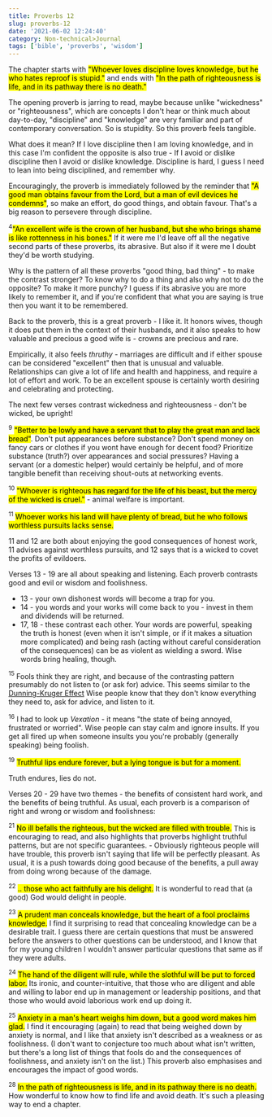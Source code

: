 ```yaml
---
title: Proverbs 12
slug: proverbs-12
date: '2021-06-02 12:24:40'
category: Non-technical>Journal
tags: ['bible', 'proverbs', 'wisdom']
---
```


The chapter starts with <mark>"Whoever loves discipline loves knowledge, but he
who hates reproof is stupid."</mark> and ends with <mark>"In the path of
righteousness is life, and in its pathway there is no death."</mark>

The opening proverb is jarring to read, maybe because unlike "wickedness" or "righteousness",
which are concepts I don't hear or think much about day-to-day, "discipline" and
"knowledge" are very familiar and part of contemporary conversation. So is
stupidity. So this proverb feels tangible.

What does it mean? If I love discipline then I am loving knowledge, and in this
case I'm confident the opposite is also true - If I avoid or dislike discipline
then I avoid or dislike knowledge. Discipline is hard, I guess I need to lean
into being disciplined, and remember why.

Encouragingly, the proverb is immediately followed by the reminder that <mark>"A good
man obtains favour from the Lord, but a man of evil devices he condemns"</mark>, so
make an effort, do good things, and obtain favour. That's a big reason to
persevere through discipline.

$^4$<mark>"An excellent wife is the crown of her husband, but she who brings
shame is like rottenness in his bones."</mark> If it were me I'd leave off all
the negative second parts of these proverbs, its abrasive. But also if it were
me I doubt they'd be worth studying.

Why is the pattern of all these proverbs "good thing, bad thing" - to make the
contrast stronger? To know why to do a thing and also why not to do the
opposite? To make it more punchy? I guess if its abrasive you are more likely to
remember it, and if you're confident that what you are saying is true then you
want it to be remembered.

Back to the proverb, this is a great proverb - I like it. It honors wives,
though it does put them in the context of their husbands, and it also speaks to
how valuable and precious a good wife is - crowns are precious and rare.

Empirically, it also feels _thruthy_ - marriages are difficult and if either
spouse can be considered "excellent" then that is unusual and valuable.
Relationships can give a lot of life and health and happiness, and require a lot
of effort and work. To be an excellent spouse is certainly worth desiring and
celebrating and protecting.

The next few verses contrast wickedness and righteousness - don't be wicked, be
upright!

$^9$ <mark>"Better to be lowly and have a servant that to play the great man and lack
bread"</mark>. Don't put appearances before substance? Don't spend money on fancy cars
or clothes if you wont have enough for decent food? Prioritize substance
(truth?) over appearances and social pressures? Having a servant (or a domestic
helper) would certainly be helpful, and of more tangible benefit than receiving
shout-outs at networking events.

$^{10}$ <mark>"Whoever is righteous has regard for the life of his beast, but the mercy of the
wicked is cruel."</mark> - animal welfare is important.

$^{11}$ <mark>Whoever works his land will have plenty of bread, but he who
follows worthless pursuits lacks sense.</mark>

11 and 12 are both about enjoying the good consequences of honest work, 11
advises against worthless pursuits, and 12 says that is a wicked to covet the
profits of evildoers.

Verses 13 - 19 are all about speaking and listening. Each proverb contrasts good and
evil or wisdom and foolishness.

- 13 - your own dishonest words will become a trap for you.
- 14 - you words and your works will come back to you - invest in them and dividends will be returned.
- 17, 18 - these contrast each other. Your words are powerful,
  speaking the truth is honest (even when it isn't simple, or if it makes a
  situation more complicated) and being rash (acting without careful
  consideration of the consequences) can be as violent as wielding a sword. Wise
  words bring healing, though.

$^{15}$ Fools think they are right, and because of the contrasting pattern
presumably do not listen to (or ask for) advice. This seems similar to the
[Dunning-Kruger
Effect](https://en.wikipedia.org/wiki/Dunning%E2%80%93Kruger_effect) Wise people
know that they don't know everything they need to, ask for advice, and listen to
it.

$^{16}$ I had to look up _Vexation_ - it means "the state of being annoyed,
frustrated or worried". Wise people can stay calm and ignore insults. If you
get all fired up when someone insults you you're probably (generally speaking)
being foolish.

$^{19}$ <mark>Truthful lips endure forever, but a lying tongue is but for a
moment.</mark>

Truth endures, lies do not.

Verses 20 - 29 have two themes - the benefits of consistent hard work, and the
benefits of being truthful. As usual, each proverb is a comparison of right and
wrong or wisdom and foolishness:

$^{21}$ <mark>No ill befalls the righteous, but the wicked are filled with
trouble.</mark> This is encouraging to read, and also highlights that proverbs
highlight truthful patterns, but are not specific guarantees. - Obviously
righteous people will have trouble, this proverb isn't saying that life will be
perfectly pleasant. As usual, it is a push towards doing good because of the
benefits, a pull away from doing wrong because of the damage.

$^{22}$ <mark>.. those who act faithfully are his delight.</mark> It is
wonderful to read that (a good) God would delight in people.

$^{23}$ <mark>A prudent man conceals knowledge, but the heart of a fool
proclaims knowledge.</mark> I find it surprising to read that concealing
knowledge can be a desirable trait. I guess there are certain questions that
must be answered before the answers to other questions can be understood, and I
know that for my young children I wouldn't answer particular questions that same
as if they were adults.

$^{24}$ <mark>The hand of the diligent will rule, while the slothful will be
put to forced labor.</mark> Its ironic, and counter-intuitive, that those who are
diligent and able and willing to labor end up in management or leadership
positions, and that those who would avoid laborious work end up doing it.

$^{25}$ <mark>Anxiety in a man's heart weighs him down, but a good word makes
him glad.</mark> I find it encouraging (again) to read that being weighed down
by anxiety is normal, and I like that anxiety isn't described as a weakness or as
foolishness. (I don't want to conjecture too much about what isn't written, but
there's a long list of things that fools do and the consequences of foolishness,
and anxiety isn't on the list.) This proverb also emphasises and
encourages the impact of good words.

$^{28}$ <mark>In the path of righteousness is life, and in its pathway there is
no death.</mark> How wonderful to know how to find life and avoid death. It's
such a pleasing way to end a chapter.

